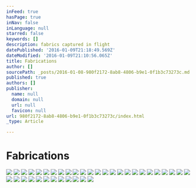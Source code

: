 ```yaml
---
inFeed: true
hasPage: true
inNav: false
inLanguage: null
starred: false
keywords: []
description: fabrics captured in flight
datePublished: '2016-01-09T21:18:49.569Z'
dateModified: '2016-01-09T21:10:56.065Z'
title: Fabrications
author: []
sourcePath: _posts/2016-01-08-980f2172-8ab8-4806-b9e1-0f1b3c73273c.md
published: true
authors: []
publisher:
  name: null
  domain: null
  url: null
  favicon: null
url: 980f2172-8ab8-4806-b9e1-0f1b3c73273c/index.html
_type: Article

---
```

# Fabrications
![](https://s3-us-west-2.amazonaws.com/the-grid-img/p/1afde5f8f9c6145dc7c223c61f75df5303c4e488.jpg)
![](https://s3-us-west-2.amazonaws.com/the-grid-img/p/84bc5049f5dec03ae17e2f652142be4578581da6.jpg)
![](https://s3-us-west-2.amazonaws.com/the-grid-img/p/a2128fc3750ccfa655b9924ed1b3cd48537d0bf9.jpg)
![](https://s3-us-west-2.amazonaws.com/the-grid-img/p/3c464e718460941be7dafcb67b1e5db8321b1d4d.jpg)
![](https://s3-us-west-2.amazonaws.com/the-grid-img/p/5e4fabb93c2c5c80f2bcf7981440c2e1473defea.jpg)
![](https://s3-us-west-2.amazonaws.com/the-grid-img/p/2bd85882c105712882b95f1f2047abb68c39e593.jpg)
![](https://s3-us-west-2.amazonaws.com/the-grid-img/p/5991afd9927369ef9065e42c3ad285023e49c260.jpg)
![](https://s3-us-west-2.amazonaws.com/the-grid-img/p/fdc36089e0af3438e003b6473dd2513b2b1a62cd.jpg)
![](https://s3-us-west-2.amazonaws.com/the-grid-img/p/0055a111e372abf09034561e98fa5f54046cfb40.jpg)
![](https://s3-us-west-2.amazonaws.com/the-grid-img/p/b037529c0f0d7297b58e6052b9334be5291dac38.jpg)
![](https://s3-us-west-2.amazonaws.com/the-grid-img/p/7021bc01f93efd1dbcf3445ec453eefe60ec3d05.jpg)
![](https://s3-us-west-2.amazonaws.com/the-grid-img/p/934f6827b13677a4ba60244bffb437ce689f79e6.jpg)
![](https://s3-us-west-2.amazonaws.com/the-grid-img/p/e5d556566a863b1f76c4fadc6b3a653f341e57d6.jpg)
![](https://s3-us-west-2.amazonaws.com/the-grid-img/p/833b0cbf788f895e0539d09ad5554102b697f75a.jpg)
![](https://s3-us-west-2.amazonaws.com/the-grid-img/p/926e665666cef70fcac3f91132b70318dd4a243f.jpg)
![](https://s3-us-west-2.amazonaws.com/the-grid-img/p/3c3ac8e85fa773c5cbad993a1c23d4127df1017b.jpg)
![](https://s3-us-west-2.amazonaws.com/the-grid-img/p/60e4ded3d4ee3f84fb2f7d2de993b9b52c278e64.jpg)
![](https://s3-us-west-2.amazonaws.com/the-grid-img/p/8528be07b57d5a2046454bbbcc811ab63b6ed69e.jpg)
![](https://s3-us-west-2.amazonaws.com/the-grid-img/p/9cb0f6839f448ed4e7778d8fcefdcad2a9a10170.jpg)
![](https://s3-us-west-2.amazonaws.com/the-grid-img/p/263f2884f3a72641a9687d2dbfa62ffb505cdb67.jpg)
![](https://s3-us-west-2.amazonaws.com/the-grid-img/p/35045aa9b5eda627c4466fbda1ce171dc267e95c.jpg)
![](https://s3-us-west-2.amazonaws.com/the-grid-img/p/9053711f345836e1221eac388ba492e7d92fdc13.jpg)
![](https://s3-us-west-2.amazonaws.com/the-grid-img/p/d4014712be59b6b7fce49f4f79b9ddfc0389680f.jpg)
![](https://s3-us-west-2.amazonaws.com/the-grid-img/p/038a3c06ddce2e8dc2544bfb71be3fe97b4618ff.jpg)
![](https://s3-us-west-2.amazonaws.com/the-grid-img/p/cc7369b86e798149a40daf49439d775596536480.jpg)
![](https://s3-us-west-2.amazonaws.com/the-grid-img/p/c4a9c0003615ddc20321c0f7cef946d9f0627b1c.jpg)
![](https://s3-us-west-2.amazonaws.com/the-grid-img/p/f2eb6d7ed2ff656f0daa31e4fe7679354431018c.jpg)
![](https://s3-us-west-2.amazonaws.com/the-grid-img/p/63f7ee6d164df41b2f35bf223ae460b80ef0e316.jpg)
![](https://s3-us-west-2.amazonaws.com/the-grid-img/p/f053c1e0b052ce3a8f83c99b218bcb3637b57ff2.jpg)
![](https://s3-us-west-2.amazonaws.com/the-grid-img/p/b37c3cf36c76b0f4a3bf8df93cc5ae698792567e.jpg)
![](https://s3-us-west-2.amazonaws.com/the-grid-img/p/b95636788d854d945a8e64e0ecd4182343aee34c.jpg)
![](https://s3-us-west-2.amazonaws.com/the-grid-img/p/0652a4ba1e185d8aedec45779ce681fa33a5103b.jpg)
![](https://s3-us-west-2.amazonaws.com/the-grid-img/p/19e050b0f7da7aadc32d4a555b1b92e0d95ca69e.jpg)
![](https://s3-us-west-2.amazonaws.com/the-grid-img/p/5b37cd8778b6d30e22862337dea3e21a8764e812.jpg)
![](https://s3-us-west-2.amazonaws.com/the-grid-img/p/c1a274b90a82da524e8ab39f0ad657d60efd45fe.jpg)
![](https://s3-us-west-2.amazonaws.com/the-grid-img/p/11efd35b4d3c40fb647a9fa226154033a1f410b6.jpg)
![](https://s3-us-west-2.amazonaws.com/the-grid-img/p/bdd999068ca0108fe153438cd976085f148412fe.jpg)